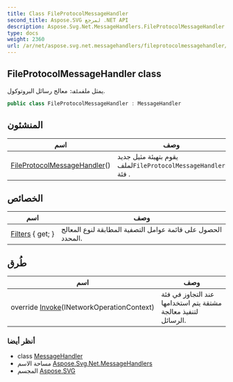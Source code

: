 ```yaml
---
title: Class FileProtocolMessageHandler
second_title: Aspose.SVG لمرجع .NET API
description: Aspose.Svg.Net.MessageHandlers.FileProtocolMessageHandler فصل. يمثل ملفملف معالج رسائل البروتوكول.
type: docs
weight: 2360
url: /ar/net/aspose.svg.net.messagehandlers/fileprotocolmessagehandler/
---
```

## FileProtocolMessageHandler class

يمثل ملف`ملف:` معالج رسائل البروتوكول.

```csharp
public class FileProtocolMessageHandler : MessageHandler
```

## المنشئون

| اسم | وصف |
| --- | --- |
| [FileProtocolMessageHandler](fileprotocolmessagehandler/)() | يقوم بتهيئة مثيل جديد لملف`FileProtocolMessageHandler` فئة . |

## الخصائص

| اسم | وصف |
| --- | --- |
| [Filters](../../aspose.svg.net/messagehandler/filters/) { get; } | الحصول على قائمة عوامل التصفية المطابقة لنوع المعالج المحدد. |

## طُرق

| اسم | وصف |
| --- | --- |
| override [Invoke](../../aspose.svg.net.messagehandlers/fileprotocolmessagehandler/invoke/)(INetworkOperationContext) | عند التجاوز في فئة مشتقة يتم استخدامها لتنفيذ معالجة الرسائل. |

### أنظر أيضا

* class [MessageHandler](../../aspose.svg.net/messagehandler/)
* مساحة الاسم [Aspose.Svg.Net.MessageHandlers](../../aspose.svg.net.messagehandlers/)
* المجسم [Aspose.SVG](../../)


